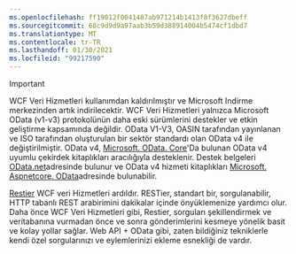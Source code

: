 ```yaml
---
ms.openlocfilehash: ff19012f0041487ab971214b1413f8f3627dbeff
ms.sourcegitcommit: 68c9d9d9a97aab3b59d388914004b5474cf1dbd7
ms.translationtype: MT
ms.contentlocale: tr-TR
ms.lasthandoff: 01/30/2021
ms.locfileid: "99217590"
---
```

> [!IMPORTANT]
> WCF Veri Hizmetleri kullanımdan kaldırılmıştır ve Microsoft Indirme merkezinden artık indirilecektir.
> WCF Veri Hizmetleri yalnızca Microsoft OData (v1-v3) protokolünün daha eski sürümlerini destekler ve etkin geliştirme kapsamında değildir. OData V1-V3, OASIN tarafından yayınlanan ve ISO tarafından oluşturulan bir sektör standardı olan OData v4 ile değiştirilmiştir. OData v4, [Microsoft. OData. Core](https://www.nuget.org/packages/Microsoft.OData.Core/)'Da bulunan OData v4 uyumlu çekirdek kitaplıkları aracılığıyla desteklenir. Destek belgeleri [OData.net](https://odata.github.io/odata.net)adresinde bulunur ve OData v4 hizmeti kitaplıkları [Microsoft. Aspnetcore. OData](https://www.nuget.org/packages/Microsoft.AspNetCore.OData)adresinde bulunabilir.
>
> [Restier](https://github.com/OData/RESTier) WCF veri Hizmetleri ardıldır. RESTier, standart bir, sorgulanabilir, HTTP tabanlı REST arabirimini dakikalar içinde önyüklemenize yardımcı olur.
> Daha önce WCF Veri Hizmetleri gibi, Restier, sorguları şekillendirmek ve veritabanına vurmadan önce ve sonra gönderimlerini kesmeye yönelik basit ve kolay yollar sağlar. Web API + OData gibi, zaten bildiğiniz tekniklerle kendi özel sorgularınızı ve eylemlerinizi ekleme esnekliği de vardır.
